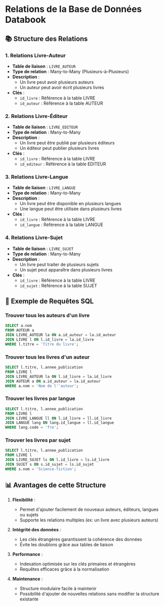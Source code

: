 # Relations de la Base de Données Databook

## 📚 Structure des Relations

### 1. Relations Livre-Auteur
- **Table de liaison** : `LIVRE_AUTEUR`
- **Type de relation** : Many-to-Many (Plusieurs-à-Plusieurs)
- **Description** : 
  - Un livre peut avoir plusieurs auteurs
  - Un auteur peut avoir écrit plusieurs livres
- **Clés** :
  - `id_livre` : Référence à la table LIVRE
  - `id_auteur` : Référence à la table AUTEUR

### 2. Relations Livre-Éditeur
- **Table de liaison** : `LIVRE_EDITEUR`
- **Type de relation** : Many-to-Many
- **Description** :
  - Un livre peut être publié par plusieurs éditeurs
  - Un éditeur peut publier plusieurs livres
- **Clés** :
  - `id_livre` : Référence à la table LIVRE
  - `id_editeur` : Référence à la table EDITEUR

### 3. Relations Livre-Langue
- **Table de liaison** : `LIVRE_LANGUE`
- **Type de relation** : Many-to-Many
- **Description** :
  - Un livre peut être disponible en plusieurs langues
  - Une langue peut être utilisée dans plusieurs livres
- **Clés** :
  - `id_livre` : Référence à la table LIVRE
  - `id_langue` : Référence à la table LANGUE

### 4. Relations Livre-Sujet
- **Table de liaison** : `LIVRE_SUJET`
- **Type de relation** : Many-to-Many
- **Description** :
  - Un livre peut traiter de plusieurs sujets
  - Un sujet peut apparaître dans plusieurs livres
- **Clés** :
  - `id_livre` : Référence à la table LIVRE
  - `id_sujet` : Référence à la table SUJET

## 🔄 Exemple de Requêtes SQL

### Trouver tous les auteurs d'un livre
```sql
SELECT a.nom
FROM AUTEUR a
JOIN LIVRE_AUTEUR la ON a.id_auteur = la.id_auteur
JOIN LIVRE l ON l.id_livre = la.id_livre
WHERE l.titre = 'Titre du livre';
```

### Trouver tous les livres d'un auteur
```sql
SELECT l.titre, l.annee_publication
FROM LIVRE l
JOIN LIVRE_AUTEUR la ON l.id_livre = la.id_livre
JOIN AUTEUR a ON a.id_auteur = la.id_auteur
WHERE a.nom = 'Nom de l''auteur';
```

### Trouver les livres par langue
```sql
SELECT l.titre, l.annee_publication
FROM LIVRE l
JOIN LIVRE_LANGUE ll ON l.id_livre = ll.id_livre
JOIN LANGUE lang ON lang.id_langue = ll.id_langue
WHERE lang.code = 'fre';
```

### Trouver les livres par sujet
```sql
SELECT l.titre, l.annee_publication
FROM LIVRE l
JOIN LIVRE_SUJET ls ON l.id_livre = ls.id_livre
JOIN SUJET s ON s.id_sujet = ls.id_sujet
WHERE s.nom = 'Science-fiction';
```

## 📊 Avantages de cette Structure

1. **Flexibilité** :
   - Permet d'ajouter facilement de nouveaux auteurs, éditeurs, langues ou sujets
   - Supporte les relations multiples (ex: un livre avec plusieurs auteurs)

2. **Intégrité des données** :
   - Les clés étrangères garantissent la cohérence des données
   - Évite les doublons grâce aux tables de liaison

3. **Performance** :
   - Indexation optimisée sur les clés primaires et étrangères
   - Requêtes efficaces grâce à la normalisation

4. **Maintenance** :
   - Structure modulaire facile à maintenir
   - Possibilité d'ajouter de nouvelles relations sans modifier la structure existante 